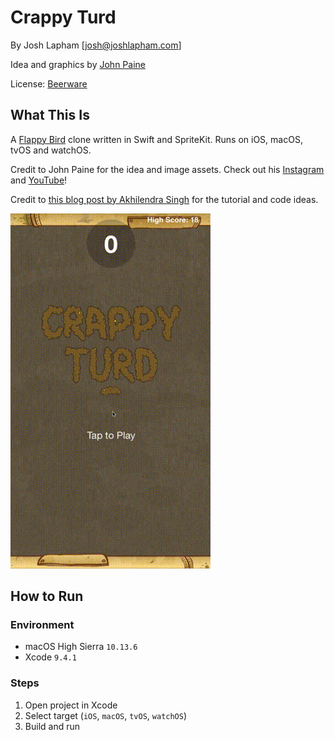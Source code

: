 # Crappy Turd

By Josh Lapham [josh@joshlapham.com]

Idea and graphics by [John Paine](https://www.instagram.com/johnroderickpaine)

License: [Beerware](https://en.wikipedia.org/wiki/Beerware)

## What This Is

A [Flappy Bird](https://en.wikipedia.org/wiki/Flappy_Bird) clone written in Swift and SpriteKit. Runs on iOS, macOS, tvOS and watchOS.

Credit to John Paine for the idea and image assets. Check out his [Instagram](https://www.instagram.com/johnroderickpaine) and [YouTube](https://www.youtube.com/user/johnroderickpaine)!

Credit to [this blog post by Akhilendra Singh](http://sweettutos.com/2017/03/09/build-your-own-flappy-bird-game-with-swift-3-and-spritekit/) for the tutorial and code ideas.

![](demo.gif)

## How to Run

### Environment

- macOS High Sierra `10.13.6`
- Xcode `9.4.1`

### Steps

1. Open project in Xcode
2. Select target (`iOS`, `macOS`, `tvOS`, `watchOS`)
3. Build and run
